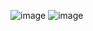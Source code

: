 ![image](https://user-images.githubusercontent.com/95627071/214837945-306c91c7-da15-4970-8985-698627ffaffd.png) ![image](https://user-images.githubusercontent.com/95627071/214838009-c471c42f-d167-4992-819e-2330cc9f8249.png)
